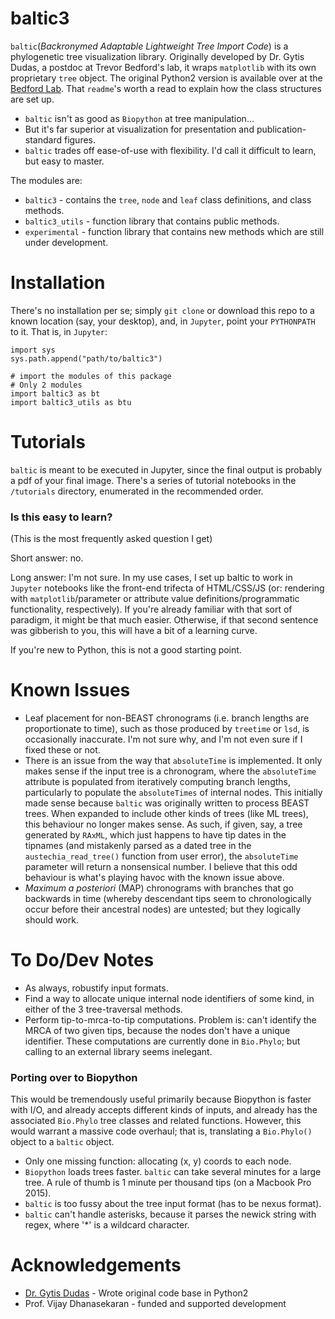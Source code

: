 # baltic3

`baltic`(*Backronymed Adaptable Lightweight Tree Import Code*) is a phylogenetic tree visualization library. Originally developed by Dr. Gytis Dudas, a postdoc at Trevor Bedford's lab, it wraps `matplotlib` with its own proprietary `tree` object. The original Python2 version is available over at the [Bedford Lab](https://github.com/blab/baltic). That `readme`'s worth a read to explain how the class structures are set up.

* `baltic` isn't as good as `Biopython` at tree manipulation...
* But it's far superior at visualization for presentation and publication-standard figures.
* `baltic` trades off ease-of-use with flexibility. I'd call it difficult to learn, but easy to master.

The modules are:

* `baltic3` - contains the `tree`, `node` and `leaf` class definitions, and class methods.
* `baltic3_utils` - function library that contains public methods.
* `experimental` - function library that contains new methods which are still under development.

# Installation

There's no installation per se; simply `git clone` or download this repo to a known location (say, your desktop), and, in `Jupyter`, point your `PYTHONPATH` to it. That is, in `Jupyter`:

```
import sys
sys.path.append("path/to/baltic3")

# import the modules of this package
# Only 2 modules
import baltic3 as bt
import baltic3_utils as btu
```

# Tutorials

`baltic` is meant to be executed in Jupyter, since the final output is probably a pdf of your final image. There's a series of tutorial notebooks in the `/tutorials` directory, enumerated in the recommended order.

### Is this easy to learn?

(This is the most frequently asked question I get)

Short answer: no.

Long answer: I'm not sure. In my use cases, I set up baltic to work in `Jupyter` notebooks like the front-end trifecta of HTML/CSS/JS (or: rendering with `matplotlib`/parameter or attribute value definitions/programmatic functionality, respectively).  If you're already familiar with that sort of paradigm, it might be that much easier. Otherwise, if that second sentence was gibberish to you, this will have a bit of a learning curve.

If you're new to Python, this is not a good starting point.

# Known Issues

* Leaf placement for non-BEAST chronograms (i.e. branch lengths are proportionate to time), such as those produced by `treetime` or `lsd`, is occasionally inaccurate. I'm not sure why, and I'm not even sure if I fixed these or not.  
* There is an issue from the way that `absoluteTime` is implemented. It only makes sense if the input tree is a chronogram, where the `absoluteTime` attribute is populated from iteratively computing branch lengths, particularly to populate the `absoluteTimes` of internal nodes. This initially made sense because `baltic` was originally written to process BEAST trees. When expanded to include other kinds of trees (like ML trees), this behaviour no longer makes sense. As such, if given, say, a tree generated by `RAxML`, which just happens to have tip dates in the tipnames (and mistakenly parsed as a dated tree in the `austechia_read_tree()` function from user error), the `absoluteTime` parameter will return a nonsensical number. I believe that this odd behaviour is what's playing havoc with the known issue above.
* *Maximum a posteriori* (MAP) chronograms with branches that go backwards in time (whereby descendant tips seem to chronologically occur before their ancestral nodes) are untested; but they logically should work.

# To Do/Dev Notes

 - As always, robustify input formats.
 - Find a way to allocate unique internal node identifiers of some kind, in either of the 3 tree-traversal methods.
 - Perform tip-to-mrca-to-tip computations. Problem is: can't identify the MRCA of two given tips, because the nodes don't have a unique identifier. These computations are currently done in `Bio.Phylo`; but calling to an external library seems inelegant.

### Porting over to Biopython

This would be tremendously useful primarily because Biopython is faster with I/O, and already accepts different kinds of inputs, and already has the associated `Bio.Phylo` tree classes and related functions. However, this would warrant a massive code overhaul; that is, translating a `Bio.Phylo()` object to a `baltic` object.

* Only one missing function: allocating (x, y) coords to each node.
* `Biopython` loads trees faster. `baltic` can take several minutes for a large tree. A rule of thumb is 1 minute per thousand tips (on a Macbook Pro 2015).
* `baltic` is too fussy about the tree input format (has to be nexus format).
* `baltic` can't handle asterisks, because it parses the newick string with regex, where '\*' is a wildcard character.

# Acknowledgements

* [Dr. Gytis Dudas](https://github.com/evogytis) - Wrote original code base in Python2
* Prof. Vijay Dhanasekaran - funded and supported development
